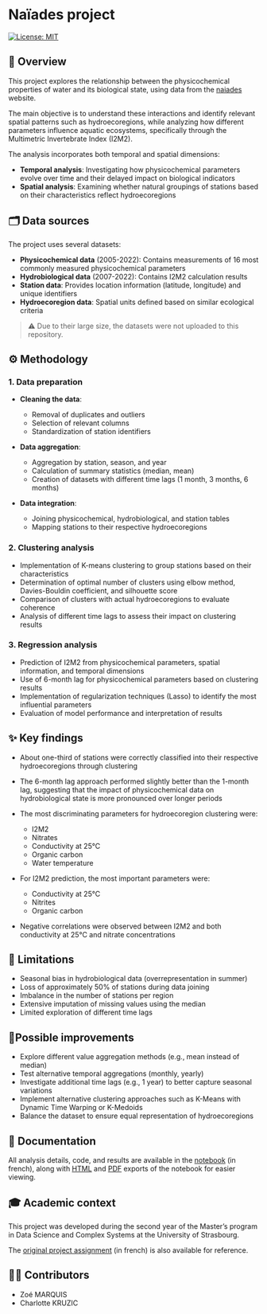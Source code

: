 # Naïades project
[![License: MIT](https://img.shields.io/badge/License-MIT-lightgrey.svg)](https://opensource.org/licenses/MIT)
## 🔎 Overview
This project explores the relationship between the physicochemical properties of water and its biological state, using data from the [naiades](https://naiades.eaufrance.fr/) website.

The main objective is to understand these interactions and identify relevant spatial patterns such as hydroecoregions, while analyzing how different parameters influence aquatic ecosystems, specifically through the Multimetric Invertebrate Index (I2M2).

The analysis incorporates both temporal and spatial dimensions:

- **Temporal analysis**: Investigating how physicochemical parameters evolve over time and their delayed impact on biological indicators
- **Spatial analysis**: Examining whether natural groupings of stations based on their characteristics reflect hydroecoregions

## 🗂️ Data sources
The project uses several datasets:
- **Physicochemical data** (2005-2022): Contains measurements of 16 most commonly measured physicochemical parameters
- **Hydrobiological data** (2007-2022): Contains I2M2 calculation results
- **Station data**: Provides location information (latitude, longitude) and unique identifiers
- **Hydroecoregion data**: Spatial units defined based on similar ecological criteria

> ⚠️ Due to their large size, the datasets were not uploaded to this repository.

## ⚙️ Methodology

### 1. Data preparation
- **Cleaning the data**:
   - Removal of duplicates and outliers
   - Selection of relevant columns
   - Standardization of station identifiers

- **Data aggregation**:
   - Aggregation by station, season, and year
   - Calculation of summary statistics (median, mean)
   - Creation of datasets with different time lags (1 month, 3 months, 6 months)

- **Data integration**:
   - Joining physicochemical, hydrobiological, and station tables
   - Mapping stations to their respective hydroecoregions

### 2. Clustering analysis
- Implementation of K-means clustering to group stations based on their characteristics
- Determination of optimal number of clusters using elbow method, Davies-Bouldin coefficient, and silhouette score
- Comparison of clusters with actual hydroecoregions to evaluate coherence
- Analysis of different time lags to assess their impact on clustering results

### 3. Regression analysis
- Prediction of I2M2 from physicochemical parameters, spatial information, and temporal dimensions
- Use of 6-month lag for physicochemical parameters based on clustering results
- Implementation of regularization techniques (Lasso) to identify the most influential parameters
- Evaluation of model performance and interpretation of results

## ✨ Key findings
- About one-third of stations were correctly classified into their respective hydroecoregions through clustering

- The 6-month lag approach performed slightly better than the 1-month lag, suggesting that the impact of physicochemical data on hydrobiological state is more pronounced over longer periods

- The most discriminating parameters for hydroecoregion clustering were:
   - I2M2
   - Nitrates
   - Conductivity at 25°C
   - Organic carbon
   - Water temperature

- For I2M2 prediction, the most important parameters were:
   - Conductivity at 25°C
   - Nitrites
   - Organic carbon

- Negative correlations were observed between I2M2 and both conductivity at 25°C and nitrate concentrations


## 🚫 Limitations
- Seasonal bias in hydrobiological data (overrepresentation in summer)
- Loss of approximately 50% of stations during data joining
- Imbalance in the number of stations per region
- Extensive imputation of missing values using the median
- Limited exploration of different time lags

## 🌱Possible improvements
- Explore different value aggregation methods (e.g., mean instead of median)
- Test alternative temporal aggregations (monthly, yearly)
- Investigate additional time lags (e.g., 1 year) to better capture seasonal variations
- Implement alternative clustering approaches such as K-Means with Dynamic Time Warping or K-Medoids
- Balance the dataset to ensure equal representation of hydroecoregions

## 📝 Documentation
All analysis details, code, and results are available in the [notebook](naiades.ipynb) (in french), along with [HTML](naiades.html) and [PDF](naiades.pdf) exports of the notebook for easier viewing.

## 🎓 Academic context
This project was developed during the second year of the Master’s program in Data Science and Complex Systems at the University of Strasbourg.

The [original project assignment](./resources/project-assignment-fr.pdf) (in french) is also available for reference.

## 👷‍♂️ Contributors
- Zoé MARQUIS
- Charlotte KRUZIC
